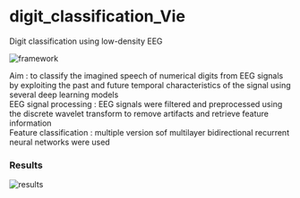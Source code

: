 # digit_classification_Vie
Digit classification using low-density EEG

![framework](https://github.com/user-attachments/assets/67ebcabd-4574-4d10-aeb4-e97151581142)


Aim : to classify the imagined speech of numerical digits from EEG signals by exploiting the past and future temporal characteristics of the signal using several deep learning models  
EEG signal processing : EEG signals were filtered and preprocessed using the discrete wavelet transform to remove artifacts and retrieve feature information  
Feature classification : multiple version sof multilayer bidirectional recurrent neural networks were used

### Results 
![results](https://github.com/user-attachments/assets/4e9681a4-3567-4a79-81b3-cc0d7d1e24e6)

